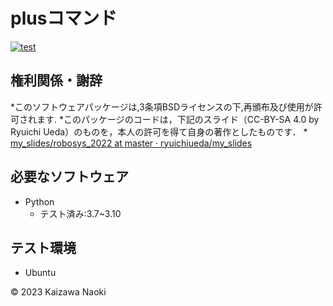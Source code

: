 # plusコマンド 
[![test](https://github.com/naoki0115-cyber/robosys2023/actions/workflows/test.yml/badge.svg)](https://github.com/naoki0115-cyber/robosys2023/actions/workflows/test.yml)

## 権利関係・謝辞
*このソフトウェアパッケージは,3条項BSDライセンスの下,再頒布及び使用が許可されます.
*このパッケージのコードは，下記のスライド（CC-BY-SA 4.0 by Ryuichi Ueda）のものを，本人の許可を得て自身の著作としたものです．
        * [my_slides/robosys_2022 at master · ryuichiueda/my_slides](https://github.com/ryuichiueda/my_slides/tree/master/robosys_2022)

## 必要なソフトウェア
* Python
	* テスト済み:3.7~3.10

## テスト環境
* Ubuntu

© 2023 Kaizawa Naoki
